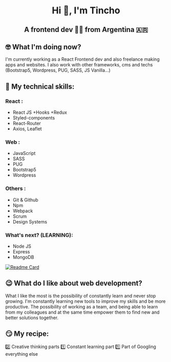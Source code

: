 <h1 align="center">Hi 👋, I'm Tincho</h1>
<h2 align="center">A frontend dev 👨‍💻 from Argentina 🇦🇷</h3>

## 🤓 What I'm doing now?
I'm currently working as a React Frontend dev and also freelance making apps and websites. I also work with other frameworks, cms and techs (Bootstrap5, Wordpress, PUG, SASS, JS Vanilla...)

## 🤖 My technical skills:

### React :
- React JS +Hooks +Redux
- Styled-components
- React-Router
- Axios, Leaflet

### Web : 
- JavaScript
- SASS
- PUG
- Bootstrap5
- Wordpress

### Others :
- Git & Github
- Npm
- Webpack
- Scrum
- Design Systems

### What's next? (LEARNING):
- Node JS
- Express
- MongoDB

[![Readme Card](https://github-readme-stats.vercel.app/api/top-langs/?username=dosunounodev&repo=dosunounodev&layout=compact)](https://github.com/dosunounodev/dosunounodev) 

## 😉 What do I like about web development?
What I like the most is the possibility of constantly learn and never stop growing.
I'm constantly learning new tools to improve my skills and be more productive.
The possibility of working as a team, and being able to learn from my colleagues and at the same time empower them to find new and better solutions together.

## 😏 My recipe:
2️⃣ Creative thinking parts
1️⃣ Constant learning part
1️⃣ Part of Googling everything else 
